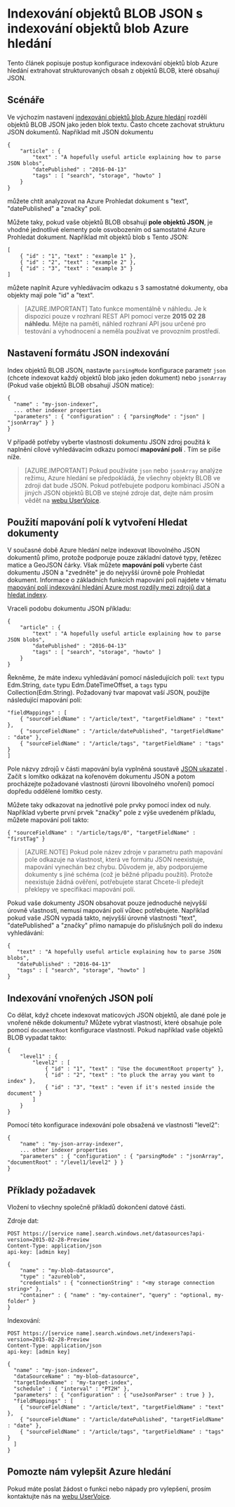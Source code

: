 <properties
pageTitle="Indexování objektů BLOB JSON s indexování objektů blob Azure hledání"
description="Indexování objektů BLOB JSON s indexování objektů blob Azure hledání"
services="search"
documentationCenter=""
authors="chaosrealm"
manager="pablocas"
editor="" />

<tags
ms.service="search"
ms.devlang="rest-api"
ms.workload="search" ms.topic="article"  
ms.tgt_pltfrm="na"
ms.date="07/26/2016"
ms.author="eugenesh" />

# <a name="indexing-json-blobs-with-azure-search-blob-indexer"></a>Indexování objektů BLOB JSON s indexování objektů blob Azure hledání 

Tento článek popisuje postup konfigurace indexování objektů blob Azure hledání extrahovat strukturovaných obsah z objektů BLOB, které obsahují JSON.

## <a name="scenarios"></a>Scénáře

Ve výchozím nastavení [indexování objektů blob Azure hledání](search-howto-indexing-azure-blob-storage.md) rozdělí objektů BLOB JSON jako jeden blok textu. Často chcete zachovat strukturu JSON dokumentů. Například mít JSON dokumentu 

    { 
        "article" : {
            "text" : "A hopefully useful article explaining how to parse JSON blobs",
            "datePublished" : "2016-04-13" 
            "tags" : [ "search", "storage", "howto" ]    
        }
    }

můžete chtít analyzovat na Azure Prohledat dokument s "text", "datePublished" a "značky" polí.

Můžete taky, pokud vaše objektů BLOB obsahují **pole objektů JSON**, je vhodné jednotlivé elementy pole osvobozením od samostatné Azure Prohledat dokument. Například mít objektů blob s Tento JSON:  

    [
        { "id" : "1", "text" : "example 1" },
        { "id" : "2", "text" : "example 2" },
        { "id" : "3", "text" : "example 3" }
    ]

můžete naplnit Azure vyhledávacím odkazu s 3 samostatné dokumenty, oba objekty mají pole "id" a "text". 

> [AZURE.IMPORTANT] Tato funkce momentálně v náhledu. Je k dispozici pouze v rozhraní REST API pomocí verze **2015 02 28 náhledu**. Mějte na paměti, náhled rozhraní API jsou určené pro testování a vyhodnocení a neměla používat ve provozním prostředí. 

## <a name="setting-up-json-indexing"></a>Nastavení formátu JSON indexování

Index objektů BLOB JSON, nastavte `parsingMode` konfigurace parametr `json` (chcete indexovat každý objektů blob jako jeden dokument) nebo `jsonArray` (Pokud vaše objektů BLOB obsahují JSON matice): 

    {
      "name" : "my-json-indexer",
      ... other indexer properties
      "parameters" : { "configuration" : { "parsingMode" : "json" | "jsonArray" } }
    }

V případě potřeby vyberte vlastnosti dokumentu JSON zdroj použitá k naplnění cílové vyhledávacím odkazu pomocí **mapování polí** .  Tím se píše níže. 

> [AZURE.IMPORTANT] Pokud používáte `json` nebo `jsonArray` analýze režimu, Azure hledání se předpokládá, že všechny objekty BLOB ve zdroji dat bude JSON. Pokud potřebujete podporu kombinaci JSON a jiných JSON objektů BLOB ve stejné zdroje dat, dejte nám prosím vědět na [webu UserVoice](https://feedback.azure.com/forums/263029-azure-search).

## <a name="using-field-mappings-to-build-search-documents"></a>Použití mapování polí k vytvoření Hledat dokumenty 

V současné době Azure hledání nelze indexovat libovolného JSON dokumentů přímo, protože podporuje pouze základní datové typy, řetězec matice a GeoJSON čárky. Však můžete **mapování polí** vyberte část dokumentu JSON a "zvedněte" je do nejvyšší úrovně pole Prohledat dokument. Informace o základních funkcích mapování polí najdete v tématu [mapování polí indexování hledání Azure most rozdíly mezi zdrojů dat a hledat indexy](search-indexer-field-mappings.md).

Vraceli podobu dokumentu JSON příkladu: 

    { 
        "article" : {
            "text" : "A hopefully useful article explaining how to parse JSON blobs",
            "datePublished" : "2016-04-13" 
            "tags" : [ "search", "storage", "howto" ]    
        }
    }

Řekněme, že máte indexu vyhledávání pomocí následujících polí: `text` typu Edm.String, `date` typu Edm.DateTimeOffset, a `tags` typu Collection(Edm.String). Požadovaný tvar mapovat vaší JSON, použijte následující mapování polí: 

    "fieldMappings" : [ 
        { "sourceFieldName" : "/article/text", "targetFieldName" : "text" },
        { "sourceFieldName" : "/article/datePublished", "targetFieldName" : "date" },
        { "sourceFieldName" : "/article/tags", "targetFieldName" : "tags" }
    ]

Pole názvy zdrojů v části mapování byla vyplněná soustavě [JSON ukazatel](http://tools.ietf.org/html/rfc6901) . Začít s lomítko odkázat na kořenovém dokumentu JSON a potom procházejte požadované vlastnosti (úrovni libovolného vnoření) pomocí dopředu oddělené lomítko cesty. 

Můžete taky odkazovat na jednotlivé pole prvky pomocí index od nuly. Například vyberte první prvek "značky" pole z výše uvedeném příkladu, můžete mapování polí takto:

    { "sourceFieldName" : "/article/tags/0", "targetFieldName" : "firstTag" }

> [AZURE.NOTE] Pokud pole název zdroje v parametru path mapování pole odkazuje na vlastnost, která ve formátu JSON neexistuje, mapování vynechán bez chybu. Důvodem je, aby podporujeme dokumenty s jiné schéma (což je běžné případu použití). Protože neexistuje žádná ověření, potřebujete starat Chcete-li předejít překlepy ve specifikaci mapování polí. 

Pokud vaše dokumenty JSON obsahovat pouze jednoduché nejvyšší úrovně vlastnosti, nemusí mapování polí vůbec potřebujete. Například pokud vaše JSON vypadá takto, nejvyšší úrovně vlastnosti "text", "datePublished" a "značky" přímo namapuje do příslušných polí do indexu vyhledávání: 
 
    { 
       "text" : "A hopefully useful article explaining how to parse JSON blobs",
       "datePublished" : "2016-04-13" 
       "tags" : [ "search", "storage", "howto" ]    
    }

## <a name="indexing-nested-json-arrays"></a>Indexování vnořených JSON polí

Co dělat, když chcete indexovat maticových JSON objektů, ale dané pole je vnořené někde dokumentu? Můžete vybrat vlastností, které obsahuje pole pomocí `documentRoot` konfigurace vlastností. Pokud například vaše objektů BLOB vypadat takto: 

    { 
        "level1" : {
            "level2" : [
                { "id" : "1", "text" : "Use the documentRoot property" }, 
                { "id" : "2", "text" : "to pluck the array you want to index" },
                { "id" : "3", "text" : "even if it's nested inside the document" }  
            ]
        }
    } 

Pomocí této konfigurace indexování pole obsažená ve vlastnosti "level2": 

    {
        "name" : "my-json-array-indexer",
        ... other indexer properties
        "parameters" : { "configuration" : { "parsingMode" : "jsonArray", "documentRoot" : "/level1/level2" } }
    }


## <a name="request-examples"></a>Příklady požadavek

Vložení to všechny společně příkladů dokončení datové části. 

Zdroje dat: 

    POST https://[service name].search.windows.net/datasources?api-version=2015-02-28-Preview
    Content-Type: application/json
    api-key: [admin key]

    {
        "name" : "my-blob-datasource",
        "type" : "azureblob",
        "credentials" : { "connectionString" : "<my storage connection string>" },
        "container" : { "name" : "my-container", "query" : "optional, my-folder" }
    }   

Indexování:

    POST https://[service name].search.windows.net/indexers?api-version=2015-02-28-Preview
    Content-Type: application/json
    api-key: [admin key]

    {
      "name" : "my-json-indexer",
      "dataSourceName" : "my-blob-datasource",
      "targetIndexName" : "my-target-index",
      "schedule" : { "interval" : "PT2H" },
      "parameters" : { "configuration" : { "useJsonParser" : true } }, 
      "fieldMappings" : [ 
        { "sourceFieldName" : "/article/text", "targetFieldName" : "text" },
        { "sourceFieldName" : "/article/datePublished", "targetFieldName" : "date" },
        { "sourceFieldName" : "/article/tags", "targetFieldName" : "tags" }
      ]
    }

## <a name="help-us-make-azure-search-better"></a>Pomozte nám vylepšit Azure hledání

Pokud máte poslat žádost o funkci nebo nápady pro vylepšení, prosím kontaktujte nás na [webu UserVoice](https://feedback.azure.com/forums/263029-azure-search/).